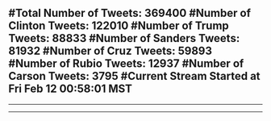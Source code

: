 #Total Number of Tweets: 369400 
#Number of Clinton Tweets: 122010
#Number of Trump Tweets: 88833
#Number of Sanders Tweets: 81932
#Number of Cruz Tweets: 59893
#Number of Rubio Tweets: 12937
#Number of Carson Tweets: 3795
#Current Stream Started at Fri Feb 12 00:58:01 MST
---
---
---

